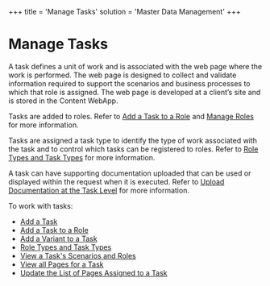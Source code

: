 +++
title = 'Manage Tasks'
solution = 'Master Data Management'
+++

# Manage Tasks

A task defines a unit of work and is associated with the web page where
the work is performed. The web page is designed to collect and validate
information required to support the scenarios and business processes to
which that role is assigned. The web page is developed at a client’s
site and is stored in the Content WebApp.

Tasks are added to roles. Refer to [Add a Task to a
Role](Add_a_Task_to_a_Role.htm) and [Manage Roles](Manage_Roles.htm) for
more information.

Tasks are assigned a task type to identify the type of work associated
with the task and to control which tasks can be registered to roles.
Refer to [Role Types and Task Types](Role_Types_and_Task_Types.htm) for
more information.

A task can have supporting documentation uploaded that can be used or
displayed within the request when it is executed. Refer to [Upload
Documentation at the Task
Level](Upload_Documentation_at_the_Task_Level.htm) for more information.

To work with tasks:

  - [Add a Task](Add_a_Task.htm)
  - [Add a Task to a Role](Add_a_Task_to_a_Role.htm)
  - [Add a Variant to a Task](Add_a_Variant_to_a_Task.htm)
  - [Role Types and Task Types](Role_Types_and_Task_Types.htm)
  - [View a Task's Scenarios and
    Roles](View_a_Tasks_Scenarios_and_Roles.htm)
  - [View all Pages for a Task](View_all_Pages_for_a_Task.htm)
  - [Update the List of Pages Assigned to a
    Task](Update_the_List_of_Pages_Assigned_to_a_Task.htm)
